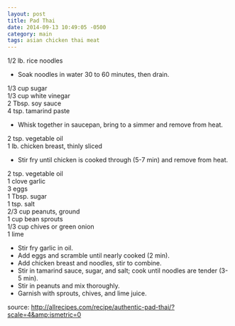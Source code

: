 ```yaml
---
layout: post
title: Pad Thai
date: 2014-09-13 10:49:05 -0500
category: main
tags: asian chicken thai meat
---
```

1/2 lb. rice noodles  

  * Soak noodles in water 30 to 60 minutes, then drain.

1/3 cup sugar  
1/3 cup white vinegar  
2 Tbsp. soy sauce  
4 tsp. tamarind paste  

  * Whisk together in saucepan, bring to a simmer and remove from heat.

2 tsp. vegetable oil  
1 lb. chicken breast, thinly sliced  

  * Stir fry until chicken is cooked through (5-7 min) and remove from heat.

2 tsp. vegetable oil  
1 clove garlic  
3 eggs  
1 Tbsp. sugar  
1 tsp. salt  
2/3 cup peanuts, ground  
1 cup bean sprouts  
1/3 cup chives or green onion  
1 lime  

  * Stir fry garlic in oil.
  * Add eggs and scramble until nearly cooked (2 min).
  * Add chicken breast and noodles, stir to combine.
  * Stir in tamarind sauce, sugar, and salt; cook until noodles are tender (3-5 min).
  * Stir in peanuts and mix thoroughly.
  * Garnish with sprouts, chives, and lime juice.

source: http://allrecipes.com/recipe/authentic-pad-thai/?scale=4&amp;ismetric=0  
